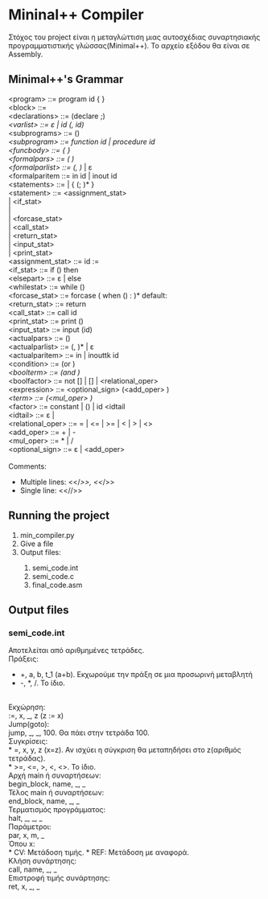 # Mininal++ Compiler

Στόχος του project είναι η μεταγλώττιση μιας αυτοσχέδιας συναρτησιακής
προγραμματιστικής γλώσσας(Minimal++). Το αρχείο εξόδου θα είναι σε Assembly.

## Minimal++'s  Grammar

\<program> ::= program id { <block> }<br/>
\<block> ::= <declarations> <subprograms> <statements><br/>
\<declarations> ::= (declare <varlist>;)*<br/>
\<varlist> ::= ε | id (, id)*<br/>
\<subprograms> ::= (<subprogram>)*<br/>
\<subprogram> ::= function id <funcbody> | procedure id <funcbody><br/>
\<funcbody> ::= <formalpars> { <block> }<br/>
\<formalpars> ::= ( <formalparlist> )<br/>
\<formalparlist> ::= <formalparitem> (, <formalparitem>)* | ε<br/>
\<formalparitem ::= in id | inout id<br/>
\<statements> ::= <statement> | { <statement> (; <statement>)* }<br/>
\<statement> ::= <assignment_stat><br/>
| <if_stat><br/>
| <whilestat><br/>
| <forcase_stat><br/>
| <call_stat><br/>
| <return_stat><br/>
| <input_stat><br/>
| <print_stat><br/>
\<assignment_stat> ::= id := <expression><br/>
\<if_stat> ::= if (<condition>) then <statements> <elsepart><br/>
\<elsepart> ::= ε | else <statements><br/>
\<whilestat> ::= while (<condition>)<statements><br/>
\<forcase_stat> ::= forcase ( when (<condition>) : <statements>)* default: <statements><br/>
\<return_stat> ::= return <expression><br/>
\<call_stat> ::= call id <actualpars><br/>
\<print_stat> ::= print (<expression>)<br/>
\<input_stat> ::= input (id)<br/>
\<actualpars> ::= (<actualparlist>)<br/>
\<actualparlist> ::= <actualparitem> (, <actualparitem>)* | ε<br/>
\<actualparitem> ::= in <expression> | inouttk id<br/>
\<condition> ::= <boolterm> (or <boolterm>)*<br/>
\<boolterm> ::= <boolfactor> (and <boolfactor>)*<br/>
\<boolfactor> ::= not [<condition>] | [<condition>] | <expression> <relational_oper> <expression><br/>
\<expression> ::= <optional_sign> <term> (<add_oper> <term>)*<br/>
\<term> ::= <factor> (<mul_oper> <factor>)*<br/>
\<factor> ::= constant | (<expression>) | id <idtail<br/>
\<idtail> ::= ε | <actualpars><br/>
\<relational_oper> ::= = | <= | >= | < | > | <><br/>
\<add_oper> ::= + | -<br/>
\<mul_oper> ::= * | /<br/>
\<optional_sign> ::= ε | <add_oper><br/>
<br/>
Comments:
* Multiple lines: <</*>>, <<*/>>
* Single line: <<//>>

## Running the project

<ol>
<li>min_compiler.py</li>
<li>Give a file</li>
<li>Output files:</li>
<ol>
<li>semi_code.int</li>
<li>semi_code.c</li>
<li>final_code.asm</li>
</ol>
</ol>

## Output files

### semi_code.int

Αποτελείται από αριθμημένες τετράδες.<br/>
Πράξεις:<br/>
* +, a, b, t_1 (a+b). Εκχωρούμε την πράξη σε μια προσωρινή μεταβλητή
* -, *, /. Το ίδιο.
<br/>
Εκχώρηση:<br/>
:=, x, _, z (z := x)<br/>
Jump(goto):<br/>
jump, _, _, 100. Θα πάει στην τετράδα 100.<br/>
Συγκρίσεις:<br/>
* =, x, y, z (x=z). Αν ισχύει η σύγκριση θα μεταπηδήσει στο z(αριθμός τετράδας).<br/>
* >=, <=, >, <, <>. To ίδιο.
<br/>
Αρχή main ή συναρτήσεων:<br/>
begin_block, name, _, _<br/>
Τέλος main ή συναρτήσεων:<br/>
end_block, name, _, _<br/>
Τερματισμός προγράμματος:<br/>
halt, _, _, _<br/>
Παράμετροι:<br/>
par, x, m, _<br/>
Όπου x:<br/>
* CV: Μετάδοση τιμής.
* REF: Μετάδοση με αναφορά.
<br/>
Κλήση συνάρτησης:<br/>
call, name, _, _<br/>
Επιστροφή τιμής συνάρτησης:<br/>
ret, x, _, _<br/>
